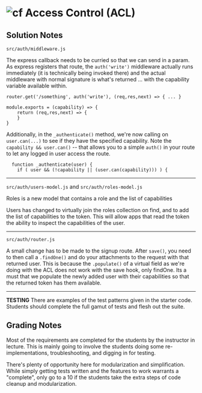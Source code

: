 ![cf](http://i.imgur.com/7v5ASc8.png) Access Control (ACL)
==========================================================

## Solution Notes

`src/auth/middleware.js`

The express callback needs to be curried so that we can send in a param. As express registers that route, the `auth('write')` middleware actually runs immediately (it is technically being invoked there) and the actual middleware with normal signature is what's returned ... with the capability variable available within.
  

```
router.get('/something', auth('write'), (req,res,next) => { ... }

module.exports = (capability) => {
    return (req,res,next) => {
    }
}
```


Additionally, in the `_authenticate()` method, we're now calling on `user.can(...)` to see if they have the specified capability. Note the `capability && user.can()` -- that allows you to a simple `auth()` in your route to let any logged in user access the route.
  
```
  function _authenticate(user) {
    if ( user && (!capability || (user.can(capability))) ) {
```
  
---
  
`src/auth/users-model.js` and `src/auth/roles-model.js`
  
Roles is a new model that contains a role and the list of capabilities
  
Users has changed to virtually join the roles collection on find, and to add the list of capabilities to the token. This will allow apps that read the token the ability to inspect the capabilities of the user.

---
`src/auth/router.js`

A small change has to be made to the signup route. After `save()`, you need to then call a `.findOne()` and do your attachments to the request with that returned user.  This is because the `.populate()` of a virtual field as we're doing with the ACL does not work with the save hook, only findOne. Its a must that we populate the newly added user with their capabilities so that the returned token has them available.

---
**TESTING**
There are examples of the test patterns given in the starter code. Students should complete the full gamut of tests and flesh out the suite.

## Grading Notes

Most of the requirements are completed for the students by the instructor in lecture.  This is mainly going to involve the students doing some re-implementations, troubleshooting, and digging in for testing. 

There's plenty of opportunity here for modularization and simplification. While simply getting tests written and the features to work warrants a "complete", only go to a 10 if the students take the extra steps of code cleanup and modularization.
